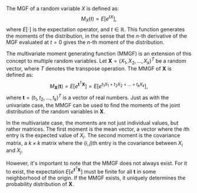 The MGF of a random variable $X$ is defined as:
$$M_X(t) = E[e^{tX}],$$
where $E[\cdot]$ is the expectation operator, and $t \in \mathbb{R}$. This function generates the moments of the distribution, in the sense that the $n$-th derivative of the MGF evaluated at $t=0$ gives the $n$-th moment of the distribution.

The multivariate moment generating function (MMGF) is an extension of this concept to multiple random variables. Let $\mathbf{X} = (X_1, X_2, ..., X_k)^T$ be a random vector, where $T$ denotes the transpose operation. The MMGF of $\mathbf{X}$ is defined as:
$$M_{\mathbf{X}}(\mathbf{t}) = E[e^{\mathbf{t}^T\mathbf{X}}] = E[e^{t_1X_1 + t_2X_2 + ... + t_kX_k}],$$
where $\mathbf{t} = (t_1, t_2, ..., t_k)^T$ is a vector of real numbers. Just as with the univariate case, the MMGF can be used to find the moments of the joint distribution of the random variables in $\mathbf{X}$.

In the multivariate case, the moments are not just individual values, but rather matrices. The first moment is the mean vector, a vector where the $i$th entry is the expected value of $X_i$. The second moment is the covariance matrix, a $k \times k$ matrix where the $(i, j)$th entry is the covariance between $X_i$ and $X_j$.

However, it's important to note that the MMGF does not always exist. For it to exist, the expectation $E[e^{\mathbf{t}^T\mathbf{X}}]$ must be finite for all $\mathbf{t}$ in some neighborhood of the origin. If the MMGF exists, it uniquely determines the probability distribution of $\mathbf{X}$.
